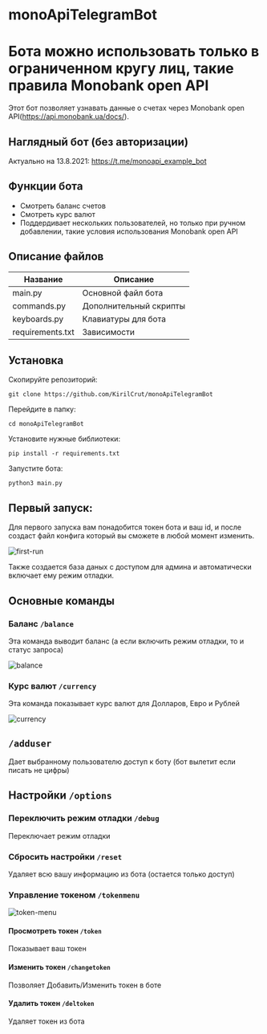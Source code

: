 # monoApiTelegramBot
# Бота можно использовать только в ограниченном кругу лиц, такие правила Monobank open API
Этот бот позволяет узнавать данные о счетах через Monobank open API(https://api.monobank.ua/docs/).
## Наглядный бот (без авторизации)
Актуально на 13.8.2021: https://t.me/monoapi_example_bot
## Функции бота
- Смотреть баланс счетов
- Смотреть курс валют
- Поддердивает нескольких пользователей, но только при ручном добавлении, такие условия использования Monobank open API
## Описание файлов
Название | Описание |
--- | --- |
main.py | Основной файл бота |
commands.py | Дополнительный скрипты |
keyboards.py | Клавиатуры для бота |
requirements.txt | Зависимости

## Установка
Скопируйте репозиторий:
    
    git clone https://github.com/KirilCrut/monoApiTelegramBot
Перейдите в папку:
    
    cd monoApiTelegramBot
Установите нужные библиотеки:
    
    pip install -r requirements.txt
Запустите бота:

    python3 main.py
## Первый запуск:
Для первого запуска вам понадобится токен бота и ваш id, и после создаст файл конфига который вы сможете в любой момент изменить.

![first-run](https://i.imgur.com/40vEVMx.png)

Также создается база даных с доступом для админа и автоматически включает ему режим отладки.
## Основные команды
### Баланс `/balance`
Эта команда выводит баланс (а если включить режим отладки, то и статус запроса)

![balance](https://i.imgur.com/kfc3Nf6.png)
### Курс валют `/currency`
Эта команда показывает курс валют для Долларов, Евро и Рублей

![currency](https://i.imgur.com/11cX3lw.png)
## `/adduser`
Дает выбранному пользователю доступ к боту (бот вылетит если писать не цифры)
## Настройки `/options`
### Переключить режим отладки `/debug`
Переключает режим отладки
### Сбросить настройки `/reset`
Удаляет всю вашу информацию из бота (остается только доступ)
### Управление токеном `/tokenmenu`

![token-menu](https://i.imgur.com/rrxq2nz.png)
#### Просмотреть токен `/token`
Показывает ваш токен
#### Изменить токен `/changetoken`
Позволяет Добавить/Изменить токен в боте
#### Удалить токен `/deltoken`
Удаляет токен из бота
